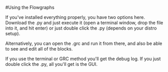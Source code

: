 #Using the Flowgraphs

If you've installed everything properly, you have two options here. Download the .py and just execute it (open a terminal window, drop the file into it, and hit enter) or just double click the .py (depends on your distro setup).

Alternatively, you can open the .grc and run it from there, and also be able to see and edit all of the blocks.

If you use the terminal or GRC method you'll get the debug log. If you just double click the .py, all you'll get is the GUI.
